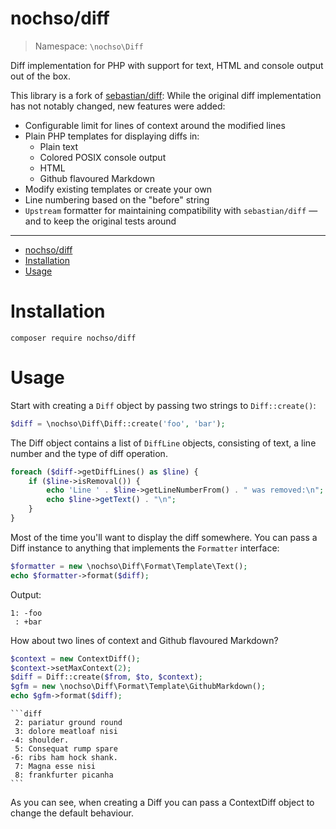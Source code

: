 # nochso/diff

> Namespace: `\nochso\Diff`

Diff implementation for PHP with support for text, HTML and console output out of the box.

This library is a fork of [sebastian/diff](https://github.com/sebastianbergmann/diff): While the original diff
implementation has not notably changed, new features were added:

- Configurable limit for lines of context around the modified lines
- Plain PHP templates for displaying diffs in:
  - Plain text
  - Colored POSIX console output
  - HTML
  - Github flavoured Markdown
- Modify existing templates or create your own
- Line numbering based on the "before" string
- `Upstream` formatter for maintaining compatibility with `sebastian/diff` &mdash; and to keep the original tests around

* * * *

- [nochso/diff](#nochsodiff)
- [Installation](#installation)
- [Usage](#usage)

# Installation

```
composer require nochso/diff
```

# Usage

Start with creating a `Diff` object by passing two strings to `Diff::create()`:

```php
$diff = \nochso\Diff\Diff::create('foo', 'bar');
```

The Diff object contains a list of `DiffLine` objects, consisting of text, a
line number and the type of diff operation.

```php
foreach ($diff->getDiffLines() as $line) {
    if ($line->isRemoval()) {
        echo 'Line ' . $line->getLineNumberFrom() . " was removed:\n";
        echo $line->getText() . "\n";
    }
}
```

Most of the time you'll want to display the diff somewhere. You can pass a Diff
instance to anything that implements the `Formatter` interface:

```php
$formatter = new \nochso\Diff\Format\Template\Text();
echo $formatter->format($diff);
```

Output:
```
1: -foo
 : +bar
```

How about two lines of context and Github flavoured Markdown?
```php
$context = new ContextDiff();
$context->setMaxContext(2);
$diff = Diff::create($from, $to, $context);
$gfm = new \nochso\Diff\Format\Template\GithubMarkdown();
echo $gfm->format($diff);
```

    ```diff
     2: pariatur ground round
     3: dolore meatloaf nisi
    -4: shoulder.
     5: Consequat rump spare
    -6: ribs ham hock shank.
     7: Magna esse nisi
     8: frankfurter picanha
    ```

As you can see, when creating a Diff you can pass a ContextDiff object to change the default behaviour.


